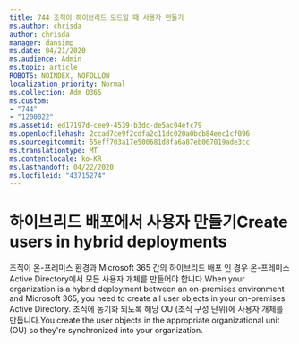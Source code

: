 ```yaml
---
title: 744 조직이 하이브리드 모드일 때 사용자 만들기
ms.author: chrisda
author: chrisda
manager: dansimp
ms.date: 04/21/2020
ms.audience: Admin
ms.topic: article
ROBOTS: NOINDEX, NOFOLLOW
localization_priority: Normal
ms.collection: Adm_O365
ms.custom:
- "744"
- "1200022"
ms.assetid: ed17197d-cee9-4539-b3dc-de5ac04efc79
ms.openlocfilehash: 2ccad7ce9f2cdfa2c11dc020a0bcb84eec1cf096
ms.sourcegitcommit: 55eff703a17e500681d8fa6a87eb067019ade3cc
ms.translationtype: MT
ms.contentlocale: ko-KR
ms.lasthandoff: 04/22/2020
ms.locfileid: "43715274"
---
```

# <a name="create-users-in-hybrid-deployments"></a><span data-ttu-id="13a6d-102">하이브리드 배포에서 사용자 만들기</span><span class="sxs-lookup"><span data-stu-id="13a6d-102">Create users in hybrid deployments</span></span>

<span data-ttu-id="13a6d-103">조직이 온-프레미스 환경과 Microsoft 365 간의 하이브리드 배포 인 경우 온-프레미스 Active Directory에서 모든 사용자 개체를 만들어야 합니다.</span><span class="sxs-lookup"><span data-stu-id="13a6d-103">When your organization is a hybrid deployment between an on-premises environment and Microsoft 365, you need to create all user objects in your on-premises Active Directory.</span></span> <span data-ttu-id="13a6d-104">조직에 동기화 되도록 해당 OU (조직 구성 단위)에 사용자 개체를 만듭니다.</span><span class="sxs-lookup"><span data-stu-id="13a6d-104">You create the user objects in the appropriate organizational unit (OU) so they're synchronized into your organization.</span></span>
